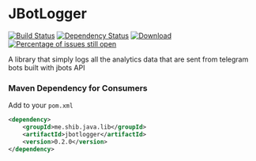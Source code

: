 # JBotLogger
[![Build Status](https://travis-ci.org/shibme/jbotlogger.svg)](https://travis-ci.org/shibme/jbotlogger)
[![Dependency Status](https://www.versioneye.com/user/projects/56c3f9a418b271002c69adab/badge.svg?style=flat)](https://www.versioneye.com/user/projects/56c3f9a418b271002c69adab)
[![Download](https://api.bintray.com/packages/shibme/maven/jbotlogger/images/download.svg)](https://bintray.com/shibme/maven/jbotlogger/_latestVersion)
[![Percentage of issues still open](http://isitmaintained.com/badge/open/shibme/jbotlogger.svg)](http://isitmaintained.com/project/shibme/jbotlogger "Percentage of issues still open")

A library that simply logs all the analytics data that are sent from telegram bots built with jbots API

### Maven Dependency for Consumers
Add to your `pom.xml`
```xml
<dependency>
	<groupId>me.shib.java.lib</groupId>
	<artifactId>jbotlogger</artifactId>
	<version>0.2.0</version>
</dependency>
```